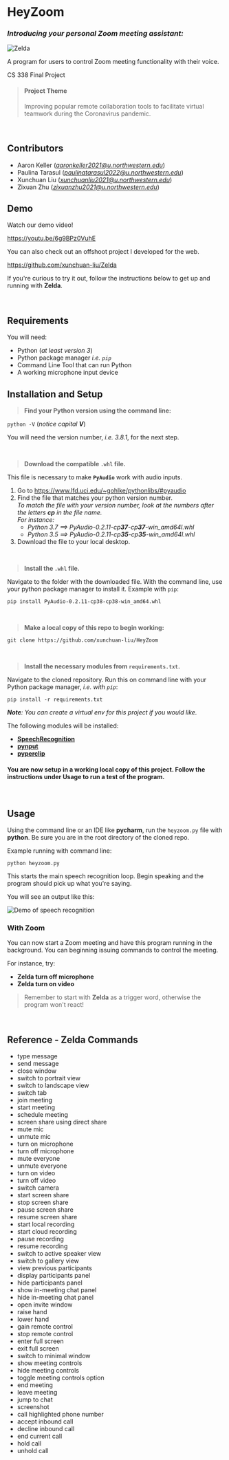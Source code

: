 # HeyZoom

### *Introducing your personal Zoom meeting assistant:*

![Zelda](/img/title.jpg)

A program for users to control Zoom meeting functionality with their voice. 

CS 338 Final Project

> #### Project Theme
> Improving popular remote collaboration tools to facilitate virtual teamwork during the Coronavirus pandemic.

&nbsp;

## Contributors
- Aaron Keller (*aaronkeller2021@u.northwestern.edu*)
- Paulina Tarasul (*paulinatarasul2022@u.northwestern.edu*)
- Xunchuan Liu  (*xunchuanliu2021@u.northwestern.edu*)
- Zixuan Zhu (*zixuanzhu2021@u.northwestern.edu*)

## Demo 

Watch our demo video!

https://youtu.be/6g9BPz0VuhE

You can also check out an offshoot project I developed for the web.

https://github.com/xunchuan-liu/Zelda

If you're curious to try it out, follow the instructions below to get up and running with **Zelda**.

&nbsp;

## Requirements 
You will need:
- Python (*at least version 3*)
- Python package manager *i.e. `pip`*
- Command Line Tool that can run Python
- A working microphone input device

## Installation and Setup

> **Find your Python version using the command line:**
 
`python -V` (*notice capital **V***)

You will need the version number, *i.e. 3.8.1*, for the next step. 

&nbsp;

> **Download the compatible `.whl` file.** 

This file is necessary to make **`PyAudio`** work with audio inputs.

1. Go to https://www.lfd.uci.edu/~gohlke/pythonlibs/#pyaudio 
2. Find the file that matches your python version number. \
*To match the file with your version number, look at the numbers after the letters **cp** in the file name.* \
*For instance:*
    - *Python 3.7 ==> PyAudio-0.2.11-cp**37**-cp**37**-win_amd64l.whl* 
    - *Python 3.5 ==> PyAudio-0.2.11-cp**35**-cp**35**-win_amd64l.whl*
3. Download the file to your local desktop. 

&nbsp;
 
> **Install the `.whl` file.**
 
Navigate to the folder with the downloaded file. With the command line, use your python package manager to install it. Example with `pip`:

`pip install PyAudio-0.2.11-cp38-cp38-win_amd64.whl`

&nbsp;

> **Make a local copy of this repo to begin working:** 

`git clone https://github.com/xunchuan-liu/HeyZoom`

&nbsp;

> **Install the necessary modules from `requirements.txt`.**

Navigate to the cloned repository. Run this on command line with your Python package manager, *i.e. with `pip`*:

`pip install -r requirements.txt`

***Note**: You can create a virtual env for this project if you would like.*

The following modules will be installed:
- [**SpeechRecognition**](https://pypi.org/project/SpeechRecognition/)
- [**pynput**](https://pypi.org/project/pynput/)
- [**pyperclip**](https://pypi.org/project/pyperclip/)



#### You are now setup in a working local copy of this project. Follow the instructions under **Usage** to run a test of the program.

&nbsp;

## Usage
Using the command line or an IDE like **pycharm**, run the `heyzoom.py` file with **python**. Be sure you are in the root directory of the cloned repo.  

Example running with command line:

`python heyzoom.py` 

This starts the main speech recognition loop. Begin speaking and the program should pick up what you're saying. 

You will see an output like this:
 
![Demo of speech recognition](/img/demo.jpg)

### With Zoom
You can now start a Zoom meeting and have this program running in the background. You can beginning issuing commands to control the meeting. 

For instance, try:
- **Zelda turn off microphone**
- **Zelda turn on video**

> Remember to start with **Zelda** as a trigger word, otherwise the program won't react!

&nbsp;

## Reference - Zelda Commands
- type message
- send message
- close window
- switch to portrait view
- switch to landscape view
- switch tab
- join meeting
- start meeting
- schedule meeting
- screen share using direct share
- mute mic
- unmute mic
- turn on microphone
- turn off microphone
- mute everyone
- unmute everyone
- turn on video
- turn off video
- switch camera
- start screen share
- stop screen share
- pause screen share
- resume screen share
- start local recording
- start cloud recording
- pause recording
- resume recording
- switch to active speaker view
- switch to gallery view
- view previous participants
- display participants panel
- hide participants panel
- show in-meeting chat panel
- hide in-meeting chat panel
- open invite window
- raise hand
- lower hand
- gain remote control
- stop remote control
- enter full screen
- exit full screen
- switch to minimal window
- show meeting controls
- hide meeting controls
- toggle meeting controls option
- end meeting
- leave meeting
- jump to chat
- screenshot
- call highlighted phone number
- accept inbound call
- decline inbound call
- end current call
- hold call
- unhold call 
